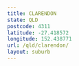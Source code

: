 ```yaml
---
title: CLARENDON
state: QLD
postcode: 4311
latitude: -27.418572
longitude: 152.438771
url: /qld/clarendon/
layout: suburb
---
```

